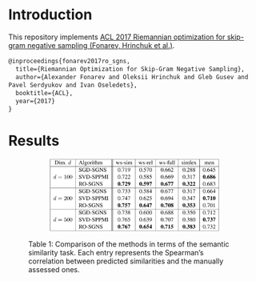 # Introduction

This repository implements [ACL 2017 Riemannian optimization for skip-gram negative sampling (Fonarev, Hrinchuk et al.)](https://arxiv.org/pdf/1704.08059.pdf).
```
@inproceedings{fonarev2017ro_sgns,
  title={Riemannian Optimization for Skip-Gram Negative Sampling},
  author={Alexander Fonarev and Oleksii Hrinchuk and Gleb Gusev and Pavel Serdyukov and Ivan Oseledets},
  booktitle={ACL},
  year={2017}
}
```

# Results


  <figure>
    <p align="center">
    <img src="/img/corr_results.png" width="80%">
    <figcaption>Table 1: Comparison of the methods in terms of the semantic similarity task. Each entry represents the Spearman’s correlation between predicted similarities and the manually assessed ones.</figcaption>
      </p>
  </figure>


